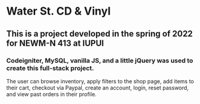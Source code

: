 # Water St. CD & Vinyl
## This is a project developed in the spring of 2022 for NEWM-N 413 at IUPUI
### Codeigniter, MySQL, vanilla JS, and a little jQuery was used to create this full-stack project.
The user can browse inventory, apply filters to the shop page, add items to their cart, checkout via Paypal, create an account, login, reset password, and view past orders in their profile.
